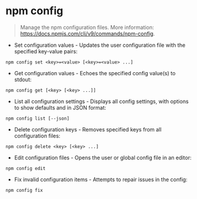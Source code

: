 # npm config

> Manage the npm configuration files.
> More information: <https://docs.npmjs.com/cli/v9/commands/npm-config>.

- Set configuration values - Updates the user configuration file with the specified key-value pairs:

`npm config set <key>=<value> [<key>=<value> ...]`

- Get configuration values - Echoes the specified config value(s) to stdout:

`npm config get [<key> [<key> ...]]`

- List all configuration settings - Displays all config settings, with options to show defaults and in JSON format:

`npm config list [--json]`

- Delete configuration keys - Removes specified keys from all configuration files:

`npm config delete <key> [<key> ...]`

- Edit configuration files - Opens the user or global config file in an editor:

`npm config edit`

- Fix invalid configuration items - Attempts to repair issues in the config:

`npm config fix`
